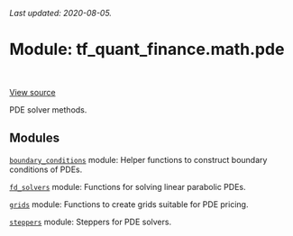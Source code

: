 <!--
This file is generated by a tool. Do not edit directly.
For open-source contributions the docs will be updated automatically.
-->

*Last updated: 2020-08-05.*

<div itemscope itemtype="http://developers.google.com/ReferenceObject">
<meta itemprop="name" content="tf_quant_finance.math.pde" />
<meta itemprop="path" content="Stable" />
</div>

# Module: tf_quant_finance.math.pde

<!-- Insert buttons and diff -->

<table class="tfo-notebook-buttons tfo-api" align="left">
</table>

<a target="_blank" href="https://github.com/google/tf-quant-finance/blob/master/tf_quant_finance/math/pde/__init__.py">View source</a>



PDE solver methods.



## Modules

[`boundary_conditions`](../../tf_quant_finance/math/pde/boundary_conditions.md) module: Helper functions to construct boundary conditions of PDEs.

[`fd_solvers`](../../tf_quant_finance/math/pde/fd_solvers.md) module: Functions for solving linear parabolic PDEs.

[`grids`](../../tf_quant_finance/math/pde/grids.md) module: Functions to create grids suitable for PDE pricing.

[`steppers`](../../tf_quant_finance/math/pde/steppers.md) module: Steppers for PDE solvers.

